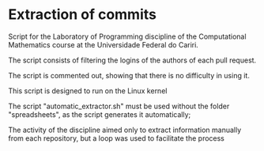 # Extraction of commits


Script for the Laboratory of Programming discipline of the Computational Mathematics course at the Universidade Federal do Cariri.

The script consists of filtering the logins of the authors of each pull request.

The script is commented out, showing that there is no difficulty in using it.

This script is designed to run on the Linux kernel

The script "automatic_extractor.sh" must be used without the folder "spreadsheets", as the script generates it automatically;

The activity of the discipline aimed only to extract information manually from each repository, but a loop was used to facilitate the process
